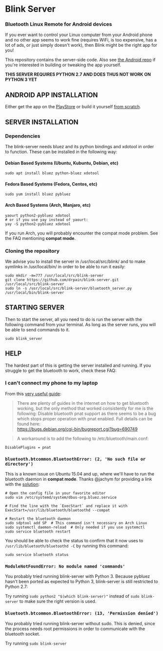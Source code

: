 # Blink Server
### Bluetooth Linux Remote for Android devices

If you ever want to control your Linux computer from your Android phone and no other app seems to work fine (requires WiFi, is too expensive, has a lot of ads, or just simply doesn't work), then Blink might be the right app for you!

This repository contains the server-side code. Also see [the Android repo](https://github.com/drpain/blink) if you're interested in building or tweaking the app yourself.

**THIS SERVER REQUIRES PYTHON 2.7 AND DOES THUS NOT WORK ON PYTHON 3 YET**


## ANDROID APP INSTALLATION

Either get the app on the [PlayStore](https://play.google.com/store/apps/details?id=co.za.thatguy.blink) or build it yourself [from scratch](https://github.com/drpain/blink).

## SERVER INSTALLATION

### Dependencies
The blink-server needs bluez and its python bindings and xdotool in order to function. These can be installed in the following way:

#### Debian Based Systems (Ubuntu, Kubuntu, Debian, etc)
```shell
sudo apt install bluez python-bluez xdotool
```

#### Fedora Based Systems (Fedora, Centos, etc)
```shell
sudo yum install bluez pybluez
```

#### Arch Based Systems (Arch, Manjaro, etc)
```shell
yaourt python2-pybluez xdotool
# or if you use yay instead of yaourt:
yay -S python2-pybluez xdotool
```
If you run Arch, you will probably encounter the compat mode problem. See the FAQ mentioning **compat mode**.


### Cloning the repository
We advise you to install the server in /usr/local/src/blink/ and to make symlinks in /usr/local/bin/ in order to be able to run it easily:

```shell
sudo mkdir -m=777 /usr/local/src/blink-server
git clone https://github.com/drpain/blink-server.git /usr/local/src/blink-server
sudo ln -s /usr/local/src/blink-server/bluetooth_server.py /usr/local/bin/blink-server
```

## STARTING SERVER

Then to start the server, all you need to do is run the server with the following command from your terminal. As long as the server runs, you will be able to send commands to it. 

```shell
sudo blink_server
```

## HELP

The hardest part of this is getting the server installed and running. If you struggle to get the bluetooth to work, check these FAQ:

### I can't connect my phone to my laptop

From this [very useful guide](http://blog.davidvassallo.me/2014/05/11/android-linux-raspberry-pi-bluetooth-communication/):

> There are plenty of guides in the internet on how to get bluetooth working, but the only method that worked consistently for me is the following:
> Disable bluetooth pnat support as there seems to be a bug which stops proper operation with pnat enabled. Full details can be found here:  
> https://bugs.debian.org/cgi-bin/bugreport.cgi?bug=690749

> A workaround is to add the following to /etc/bluetooth/main.conf:
```config
DisablePlugins = pnat
```


### `bluetooth.btcommon.BluetoothError: (2, 'No such file or directory')`
This is a known issue on Ubuntu 15.04 and up, where we'll have to run the bluetooth daemon in **compat mode**. Thanks @jachym for providing a link with the [solution](https://code.google.com/p/pybluez/issues/detail?id=62):

```shell
# Open the config file in your favorite editor
sudo vim /etc/systemd/system/dbus-org.bluez.service

# Find the line with the `ExecStart` and replace it with
ExecStart=/usr/lib/bluetooth/bluetoothd --compat

# Restart the bluetooth daemon
sudo sdptool add SP  # This command isn't necessary on Arch Linux
sudo systemctl daemon-reload  # Only needed if you use systemctl
sudo service bluetooth restart
```

You should be able to check the status to confirm that it now uses to `/usr/lib/bluetooth/bluetoothd -C` by running this command:
```shell
sudo service bluetooth status
```

### `ModuleNotFoundError: No module named 'commands'`

You probably tried running blink-server with Python 3. Because pybluez hasn't been ported as expected to Python 3, blink-server is still restricted to Python 2.7:

Try running `sudo python2 "$(which blink-server)"` instead of `sudo blink-server` to make sure the right version is used.

### `bluetooth.btcommon.BluetoothError: (13, 'Permission denied')`

You probably tried running blink-server without sudo. This is denied, since the process needs root permissions in order to communicate with the bluetooth socket.

Try running `sudo blink-server`
